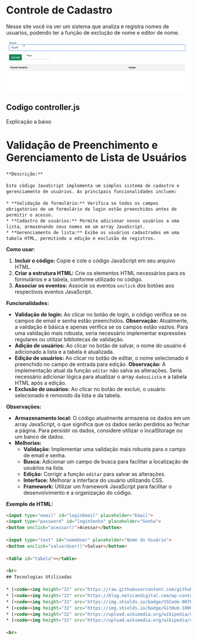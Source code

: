 # Controle de Cadastro
 
Nesse site você ira ver um sistema que analiza e registra nomes de usuarios, podendo ter a função de exclução de nome e editor de nome.
 
 ![Site](/img/salva-nome-lista.gif)

## Codigo controller.js
  Explicação a baixo
  # Validação de Preenchimento e Gerenciamento de Lista de Usuários

````
**Descrição:**

Este código JavaScript implementa um simples sistema de cadastro e gerenciamento de usuários. As principais funcionalidades incluem:

* **Validação de formulário:** Verifica se todos os campos obrigatórios de um formulário de login estão preenchidos antes de permitir o acesso.
* **Cadastro de usuários:** Permite adicionar novos usuários a uma lista, armazenando seus nomes em um array JavaScript.
* **Gerenciamento de lista:** Exibe os usuários cadastrados em uma tabela HTML, permitindo a edição e exclusão de registros.
````
**Como usar:**

1. **Incluir o código:** Copie e cole o código JavaScript em seu arquivo HTML.
2. **Criar a estrutura HTML:** Crie os elementos HTML necessários para os formulários e a tabela, conforme utilizado no código.
3. **Associar os eventos:** Associe os eventos `onclick` dos botões aos respectivos eventos JavaScript.

**Funcionalidades:**

* **Validação de login:** Ao clicar no botão de login, o código verifica se os campos de email e senha estão preenchidos. **Observação:** Atualmente, a validação é básica e apenas verifica se os campos estão vazios. Para uma validação mais robusta, seria necessário implementar expressões regulares ou utilizar bibliotecas de validação.
* **Adição de usuários:** Ao clicar no botão de salvar, o nome do usuário é adicionado à lista e a tabela é atualizada.
* **Edição de usuários:** Ao clicar no botão de editar, o nome selecionado é preenchido no campo de entrada para edição. **Observação:** A implementação atual da função `editar` não salva as alterações. Seria necessário adicionar lógica para atualizar o array `dadosLista` e a tabela HTML após a edição.
* **Exclusão de usuários:** Ao clicar no botão de excluir, o usuário selecionado é removido da lista e da tabela.

**Observações:**

* **Armazenamento local:** O código atualmente armazena os dados em um array JavaScript, o que significa que os dados serão perdidos ao fechar a página. Para persistir os dados, considere utilizar o localStorage ou um banco de dados.
* **Melhorias:**
    * **Validação:** Implementar uma validação mais robusta para o campo de email e senha.
    * **Busca:** Adicionar um campo de busca para facilitar a localização de usuários na lista.
    * **Edição:** Corrigir a função `editar` para salvar as alterações.
    * **Interface:** Melhorar a interface do usuário utilizando CSS.
    * **Framework:** Utilizar um framework JavaScript para facilitar o desenvolvimento e a organização do código.

**Exemplo de HTML:**

```html
<input type="email" id="loginEmail" placeholder="Email">
<input type="password" id="loginSenha" placeholder="Senha">
<button onclick="acessar()">Acessar</button>

<input type="text" id="nomeUser" placeholder="Nome do Usuário">
<button onclick="salvarUser()">Salvar</button>

<table id="tabela"></table>

<br>
## Tecnologias Utilizadas

* [<code><img height="32" src="https://raw.githubusercontent.com/github/explore/80688e429a7d4ef2fca1e82350fe8e3517d3494d/topics/html/html.png" alt="HTML5"/></code>](https://developer.mozilla.org/pt-BR/docs/Web/HTML)
* [<code><img height="32" src="https://blog.netscandigital.com/wp-content/uploads/2023/07/O-que-e-o-Google-Bard.png" alt="Bard"/></code>](https://bard.google.com/chat?hl=pt)
* [<code><img height="32" src="https://img.shields.io/badge/VSCode-0078D4?style=for-the-badge&logo=visual%20studio%20code&logoColor=white" alt="VisualStudio"/></code>](https://code.visualstudio.com/)
* [<code><img height="32" src="https://img.shields.io/badge/GitHub-100000?style=for-the-badge&logo=github&logoColor=white" alt="GitHub"/></code>](https://github.com/)
* [<code><img height="32" src="https://upload.wikimedia.org/wikipedia/commons/thumb/d/d5/CSS3_logo_and_wordmark.svg/1200px-CSS3_logo_and_wordmark.svg.png" alt="Css3"/></code>](https://developer.mozilla.org/pt-BR/docs/Web/CSS)
* [<code><img height="32" src="https://upload.wikimedia.org/wikipedia/commons/thumb/9/99/Unofficial_JavaScript_logo_2.svg/1200px-Unofficial_JavaScript_logo_2.svg.png" alt="javascript"/></code>]

<br>


 
